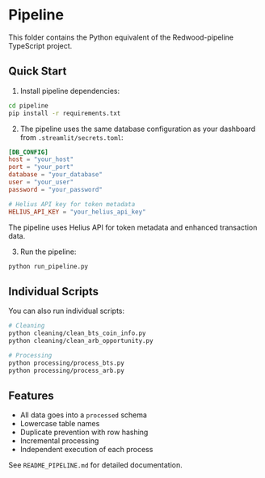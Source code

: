 # Pipeline

This folder contains the Python equivalent of the Redwood-pipeline TypeScript project.

## Quick Start

1. Install pipeline dependencies:
```bash
cd pipeline
pip install -r requirements.txt
```

2. The pipeline uses the same database configuration as your dashboard from `.streamlit/secrets.toml`:
```toml
[DB_CONFIG]
host = "your_host"
port = "your_port"
database = "your_database"
user = "your_user"
password = "your_password"

# Helius API key for token metadata
HELIUS_API_KEY = "your_helius_api_key"
```

The pipeline uses Helius API for token metadata and enhanced transaction data.

3. Run the pipeline:
```bash
python run_pipeline.py
```

## Individual Scripts

You can also run individual scripts:

```bash
# Cleaning
python cleaning/clean_bts_coin_info.py
python cleaning/clean_arb_opportunity.py

# Processing
python processing/process_bts.py
python processing/process_arb.py
```

## Features

- All data goes into a `processed` schema
- Lowercase table names
- Duplicate prevention with row hashing
- Incremental processing
- Independent execution of each process

See `README_PIPELINE.md` for detailed documentation.
